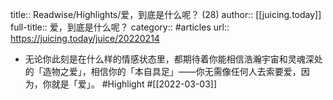 title:: Readwise/Highlights/爱，到底是什么呢？ (28)
author:: [[juicing.today]]
full-title:: 爱，到底是什么呢？
category:: #articles
url:: https://juicing.today/juice/20220214

- 无论你此刻是在什么样的情感状态里，都期待着你能相信浩瀚宇宙和灵魂深处的「造物之爱」，相信你的「本自具足」——你无需像任何人去索要爱，因为，你就是「爱」。 #Highlight #[[2022-03-03]]